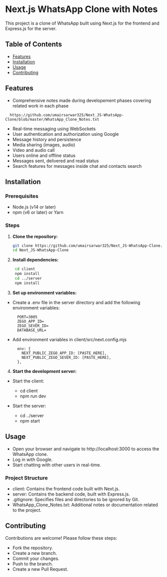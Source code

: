 # Next.js WhatsApp Clone with Notes

This project is a clone of WhatsApp built using Next.js for the frontend and Express.js for the server.

## Table of Contents

- [Features](#features)
- [Installation](#installation)
- [Usage](#usage)
- [Contributing](#contributing)

## Features

- Comprehensive notes made during developement phases covering related work in each phase
```
  https://github.com/umairsarwar325/Next_JS-WhatsApp-Clone/blob/master/WhatsApp_Clone_Notes.txt
```
- Real-time messaging using WebSockets
- User authentication and authorization using Google
- Message history and persistence
- Media sharing (images, audio)
- Video and audio call
- Users online and offline status
- Messages sent, delivered and read status
- Search features for messages inside chat and contacts search

## Installation

### Prerequisites

- Node.js (v14 or later)
- npm (v6 or later) or Yarn

### Steps

1. **Clone the repository:**
   
   ```bash
   git clone https://github.com/umairsarwar325/Next_JS-WhatsApp-Clone.git
   cd Next_JS-WhatsApp-Clone
   ```
   
2. **Install dependencies:**
   
   ```bash
    cd client
    npm install
    cd ../server
    npm install
   ```
3. **Set up environment variables:**
   
- Create a .env file in the server directory and add the following environment variables:
  ```
    PORT=3005
    ZEGO_APP_ID=
    ZEGO_SEVER_ID=
    DATABASE_URL=
  ```
- Add environment variables in client/src/next.config.mjs
  ```
    env: {
      NEXT_PUBLIC_ZEGO_APP_ID: [PASTE_HERE],
      NEXT_PUBLIC_ZEGO_SEVER_ID: [PASTE_HERE],
    },
  ```
    
4. **Start the development server:**

- Start the client:
   - cd client
   - npm run dev

- Start the server:
   - cd ../server
   - npm start

## Usage
   
- Open your browser and navigate to http://localhost:3000 to access the WhatsApp clone.
- Log in with Google.
- Start chatting with other users in real-time.

### Project Structure
- client: Contains the frontend code built with Next.js.
- server: Contains the backend code, built with Express.js.
- .gitignore: Specifies files and directories to be ignored by Git.
- WhatsApp_Clone_Notes.txt: Additional notes or documentation related to the project.

## Contributing

Contributions are welcome! Please follow these steps:

- Fork the repository.
- Create a new branch.
- Commit your changes.
- Push to the branch.
- Create a new Pull Request.
